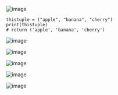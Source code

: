 ![image](https://user-images.githubusercontent.com/60442877/226077225-0347a85d-7988-44e7-8ab7-621fc2c3063b.png)

    thistuple = ("apple", "banana", "cherry")
    print(thistuple)
    # return ('apple', 'banana', 'cherry')
    
![image](https://user-images.githubusercontent.com/60442877/226077326-d43d3b42-24bb-46f0-bfcd-0d350b18d52c.png)

![image](https://user-images.githubusercontent.com/60442877/226077349-37a9dec6-a3eb-400e-ac22-cfd7c8b461c0.png)

![image](https://user-images.githubusercontent.com/60442877/226077703-34090cba-c5ff-4617-9c2d-f535b7aed5d5.png)

![image](https://user-images.githubusercontent.com/60442877/226077850-6a51527a-d759-4058-b55f-b613948a1b0e.png)

![image](https://user-images.githubusercontent.com/60442877/226077427-ae610a5e-9aaa-4dbe-8e11-cf4203b262d3.png)



